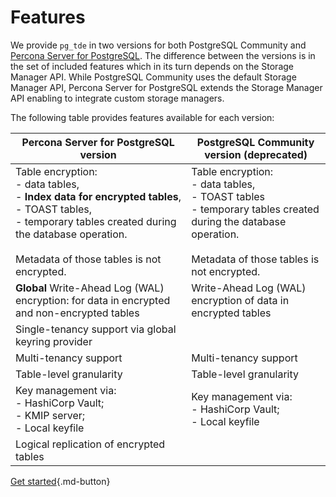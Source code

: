 # Features

We provide `pg_tde` in two versions for both PostgreSQL Community and [Percona Server for PostgreSQL](https://docs.percona.com/postgresql/17/). The difference between the versions is in the set of included features which in its turn depends on the Storage Manager API. While PostgreSQL Community uses the default Storage Manager API, Percona Server for PostgreSQL extends the Storage Manager API enabling to integrate custom storage managers.

The following table provides features available for each version:

| Percona Server for PostgreSQL version | PostgreSQL Community version (deprecated)  |
|-------------------------------|----------------------|
| Table encryption: <br> - data tables, <br> - **Index data for encrypted tables**, <br> - TOAST tables, <br> - temporary tables created during the database operation.<br><br> Metadata of those tables is not encrypted.  | Table encryption: <br> - data tables, <br> - TOAST tables <br> - temporary tables created during the database operation.<br><br> Metadata of those tables is not encrypted. |
| **Global** Write-Ahead Log (WAL) encryption: for data in encrypted and non-encrypted tables | Write-Ahead Log (WAL) encryption of data in encrypted tables |
| Single-tenancy support via global keyring provider |   | 
| Multi-tenancy support | Multi-tenancy support |
| Table-level granularity | Table-level granularity |
| Key management via: <br> - HashiCorp Vault; <br> - KMIP server; <br> - Local keyfile | Key management via: <br> - HashiCorp Vault; <br> - Local keyfile |
| Logical replication of encrypted tables | |




[Get started](install.md){.md-button}